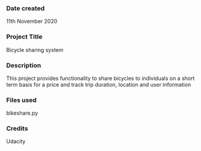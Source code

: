 ### Date created
11th November 2020

### Project Title
Bicycle sharing system

### Description
This project provides functionality to share bicycles to individuals on a short term basis 
for a price and track trip duration, location and user information

### Files used
bikeshare.py

### Credits
Udacity
